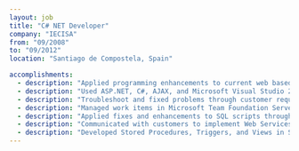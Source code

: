 ```yaml
---
layout: job
title: "C# NET Developer"
company: "IECISA"
from: "09/2008"
to: "09/2012"
location: "Santiago de Compostela, Spain"

accomplishments:
  - description: "Applied programming enhancements to current web based solution, both front end and back end."
  - description: "Used ASP.NET, C#, AJAX, and Microsoft Visual Studio 2005/2008 for development."
  - description: "Troubleshoot and fixed problems through customer requests, and QA."
  - description: "Managed work items in Microsoft Team Foundation Server."
  - description: "Applied fixes and enhancements to SQL scripts through SQL Server 2000 and 2005."
  - description: "Communicated with customers to implement Web Services."
  - description: "Developed Stored Procedures, Triggers, and Views in SQL Server 2005 for accessing the database."
---
```

